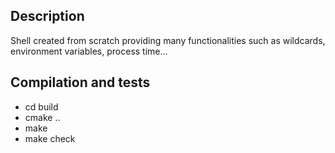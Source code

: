 Description
---------------------
Shell created from scratch providing many functionalities such as wildcards, environment variables, process time...

Compilation and tests
---------------------

- cd build
- cmake ..
- make
- make check
